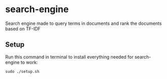 # search-engine
Search engine made to query terms in documents and rank the documents based on TF-IDF

## Setup
Run this command in terminal to install everything needed for search-engine to work:

`sudo ./setup.sh`
